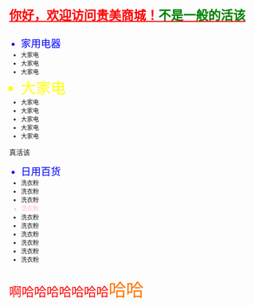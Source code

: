 <!DOCTYPE html PUBLIC "-//W3C//DTD HTML 4.01 Transitional//EN" "http://www.w3.org/TR/html4/loose.dtd">
<html>
<head>
	<meta http-equiv="Content-Type" content="text/html; charset=UTF-8">
	<title>CSS选择器</title>
	<!--
		CSS选择器类型：标签选择器、类选择器、ID选择器
		优先级:总结排序：!important > 行内样式>ID选择器 > 类选择器 > 标签 > 通配符 > 继承 > 浏览器默认属性
	 -->
	<style type="text/css">
		/* 标签选择器 */
		p{
			color:red;
		}
		li{
			font-size:12px;
		}
		/* 类选择器 */
		.db{
			font-size:20px;
			color:blue;
		}
		/* ID选择器 */
		#welcome{
			font-weight: bold;
			text-decoration: underline;
		}
		/* 复合选择器 */
		li.itany{
			font-size:30px;
			color:yellow;
		}
		li#wbs{
			font-family: 黑体;
			color:pink;
		}
		/* 嵌套选择器 */
		p span{
			font-size:35px;
			color:#ff7300;
		}
		p span#huogai{
			color:green;
		}
		/* 集体声明 */
		p,p span#huogai{
			font-size:25px;
		}
	</style>
</head>
<body>
	<p id="welcome">你好，欢迎访问贵美商城！<span id="huogai">不是一般的活该</span></p>
	<ul>
		<li class="db">家用电器</li>
		<li>大家电</li>
		<li>大家电</li>
		<li>大家电</li>
		<li class="itany">大家电</li>
		<li>大家电</li>
		<li>大家电</li>
		<li>大家电</li>
		<li>大家电</li>
		<li>大家电</li>
	</ul>
	<span>真活该</span>
	<ul>
		<li class="db">日用百货</li>
		<li>洗衣粉</li>
		<li>洗衣粉</li>
		<li>洗衣粉</li>
		<li id="wbs">洗衣粉</li>
		<li>洗衣粉</li>
		<li>洗衣粉</li>
		<li>洗衣粉</li>
		<li>洗衣粉</li>
		<li>洗衣粉</li>
		<li>洗衣粉</li>
	</ul>
	<p>啊哈哈哈哈哈哈哈<span>哈哈</span></p>
</body>
</html>
